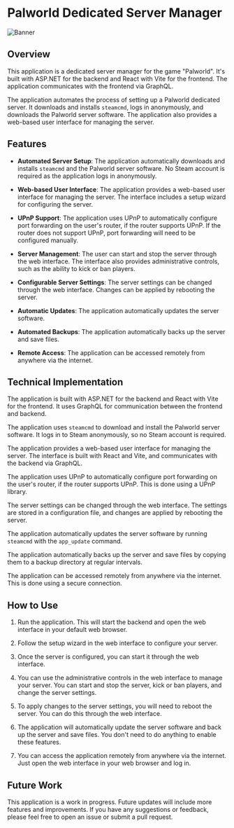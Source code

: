 # Palworld Dedicated Server Manager

![Banner](https://github.com/james-haddock/palworld-server-manager/assets/123553781/216e5b6a-4a14-4c44-a879-7090e1f9e076)

## Overview

This application is a dedicated server manager for the game "Palworld". It's built with ASP.NET for the backend and React with Vite for the frontend. The application communicates with the frontend via GraphQL.

The application automates the process of setting up a Palworld dedicated server. It downloads and installs `steamcmd`, logs in anonymously, and downloads the Palworld server software. The application also provides a web-based user interface for managing the server.

## Features

- **Automated Server Setup**: The application automatically downloads and installs `steamcmd` and the Palworld server software. No Steam account is required as the application logs in anonymously.

- **Web-based User Interface**: The application provides a web-based user interface for managing the server. The interface includes a setup wizard for configuring the server.

- **UPnP Support**: The application uses UPnP to automatically configure port forwarding on the user's router, if the router supports UPnP. If the router does not support UPnP, port forwarding will need to be configured manually.

- **Server Management**: The user can start and stop the server through the web interface. The interface also provides administrative controls, such as the ability to kick or ban players.

- **Configurable Server Settings**: The server settings can be changed through the web interface. Changes can be applied by rebooting the server.

- **Automatic Updates**: The application automatically updates the server software.

- **Automated Backups**: The application automatically backs up the server and save files.

- **Remote Access**: The application can be accessed remotely from anywhere via the internet.

## Technical Implementation

The application is built with ASP.NET for the backend and React with Vite for the frontend. It uses GraphQL for communication between the frontend and backend.

The application uses `steamcmd` to download and install the Palworld server software. It logs in to Steam anonymously, so no Steam account is required.

The application provides a web-based user interface for managing the server. The interface is built with React and Vite, and communicates with the backend via GraphQL.

The application uses UPnP to automatically configure port forwarding on the user's router, if the router supports UPnP. This is done using a UPnP library.

The server settings can be changed through the web interface. The settings are stored in a configuration file, and changes are applied by rebooting the server.

The application automatically updates the server software by running `steamcmd` with the `app_update` command.

The application automatically backs up the server and save files by copying them to a backup directory at regular intervals.

The application can be accessed remotely from anywhere via the internet. This is done using a secure connection.

## How to Use

1. Run the application. This will start the backend and open the web interface in your default web browser.

2. Follow the setup wizard in the web interface to configure your server.

3. Once the server is configured, you can start it through the web interface.

4. You can use the administrative controls in the web interface to manage your server. You can start and stop the server, kick or ban players, and change the server settings.

5. To apply changes to the server settings, you will need to reboot the server. You can do this through the web interface.

6. The application will automatically update the server software and back up the server and save files. You don't need to do anything to enable these features.

7. You can access the application remotely from anywhere via the internet. Just open the web interface in your web browser and log in.

## Future Work

This application is a work in progress. Future updates will include more features and improvements. If you have any suggestions or feedback, please feel free to open an issue or submit a pull request.
